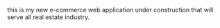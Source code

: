 this is my new e-commerce web application under construction that will serve all real estate industry.

